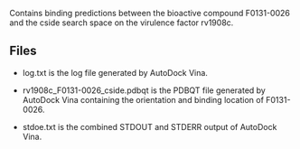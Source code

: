 Contains binding predictions between the bioactive compound F0131-0026 and the cside search space on the virulence factor rv1908c.

## Files

- log.txt is the log file generated by AutoDock Vina.

- rv1908c_F0131-0026_cside.pdbqt is the PDBQT file generated by AutoDock Vina containing the orientation and binding location of F0131-0026.

- stdoe.txt is the combined STDOUT and STDERR output of AutoDock Vina.

